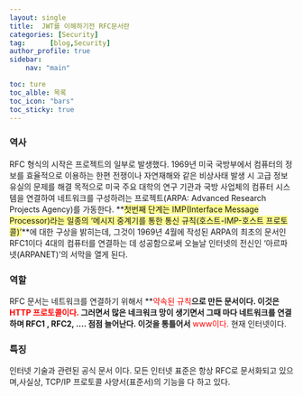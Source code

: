 ```yaml
---
layout: single
title:  JWT를 이해하기전 RFC문서란
categories: [Security]             
tag:      [blog,Security]
author_profile: true
sidebar:
    nav: "main"

toc: ture
toc_alble: 목록
toc_icon: "bars"
toc_sticky: true
---
```


### 역사
RFC 형식의 시작은 프로젝트의 일부로 발생했다.
1969년 미국 국방부에서 컴퓨터의 정보를 효율적으로 이용하는 한편 전쟁이나 자연재해와 같은 비상사태 발생 시 고급 정보 유실의 문제를 해결 목적으로 미국 주요 대학의 연구 기관과 국방 사업체의 컴퓨터 시스템을 연결하여 네트워크를 구성하려는 프로젝트(ARPA: Advanced Research Projects Agency)를 가동한다. 
**<span style="background-color:#fffd91">첫번째 단계는 IMP(Interface Message Processor)라는 일종의 ‘메시지 중계기를 통한 통신 규칙(호스트-IMP-호스트 프로토콜)’</span>**에 대한 구상을 밝히는데, 그것이 1969년 4월에 작성된 ARPA의 최초의 문서인 RFC1이다
4대의 컴퓨터를 연결하는 데 성공함으로써 오늘날 인터넷의 전신인 ‘아르파넷(ARPANET)’의 서막을 열게 된다.

### 역할 
RFC 문서는 네트워크를 연결하기 위해서 **<span style="color:red">약속된 규칙</span>**으로 만든 문서이다. 
이것은 **<span style="color:red">HTTP 프로토콜이다.</span>**
그러면서 많은 네크워크 망이 생기면서 그때 마다 네트워크를 연결하며 RFC1 , RFC2, .... 점점 늘어난다.
이것을 통틀어서**<span style="color:red"> www이다.</span> 현재 인터넷이다.  

  ### 특징
  인터넷 기술과 관련된 공식 문서 이다. 모든 인터넷 표준은 항상 RFC로 문서화되고 있으며,사실상, TCP/IP 프로토콜 사양서(표준서)의 기능을 다 하고 있다.



